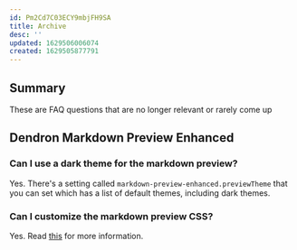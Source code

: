 ```yaml
---
id: Pm2Cd7C03ECY9mbjFH9SA
title: Archive
desc: ''
updated: 1629506006074
created: 1629505877791
---
```


## Summary

These are FAQ questions that are no longer relevant or rarely come up

## Dendron Markdown Preview Enhanced

### Can I use a dark theme for the markdown preview?

Yes. There's a setting called `markdown-preview-enhanced.previewTheme` that you can set which has a list of default themes, including dark themes.

### Can I customize the markdown preview CSS?

Yes. Read [this](https://shd101wyy.github.io/markdown-preview-enhanced/#/customize-css) for more information.

